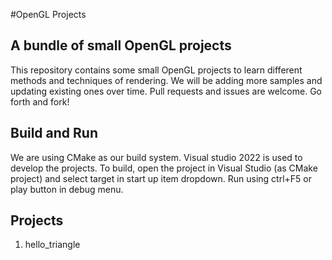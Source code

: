 #OpenGL Projects
## A bundle of small OpenGL projects
This repository contains some small OpenGL projects to learn different methods and techniques of rendering.
We will be adding more samples and updating existing ones over time.
Pull requests and issues are welcome. 
Go forth and fork!

## Build and Run
We are using CMake as our build system. Visual studio 2022 is used to develop the projects.
To build, open the project in Visual Studio (as CMake project) and select target in start up item dropdown.
Run using ctrl+F5 or play button in debug menu.

## Projects
1. hello_triangle
